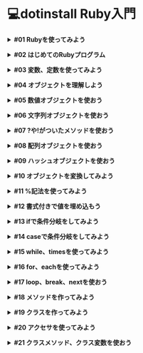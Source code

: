 # 💻dotinstall Ruby入門
**<details><summary>#01 Rubyを使ってみよう</summary>**
- 今回は、概要と公式サイト、レッスンにおいて必要となる知識、レッスンにおける環境についてみていきたいと思います。
    - 概要
        - Rubyはオブジェクト指向のスクリプト言語になります。
        - Webサービスを比較的簡単に作れるRuby on Railsを採用。
    - 公式サイト [ruby-lang.org](http://ruby-lang.org)
    - 知識
        - ローカル開発環境の構築
            - CentOS6終了につきサポート終了したため、Cloud9(クレジットカード必須)を利用するか、『はじめてのRuby』で使われている実行環境を使うのがよいでしょう。
            - ここでいう実行環境はmacOSの場合、ターミナルでも補えると推測。
                - ①ドットインストールのレッスン動画
                - ②macOSのターミナル
                - ③必要に応じてフォルダ、ファイルの作成
                - ターミナルが利用不可ならドットインストールの実行環境を利用すればよい。最後の手段として取っておこう。
        - Cloud9入門 ※クレジットカード必須→利用不可
        - UNIXコマンド入門
            - Ruby入門と平行して学習しよう。
    - 環境
        - ローカル開発環境(ターミナルを使用)
        - フォルダはdotinstall.ruby
        - irb
            - これを使うと、インタラクティブにRubyを操作していくことができます。コードの見通しが悪くなりますが、少し何かを試したいという場合には便利なので知っておくといいでしょう。
            - 「irb」打つとコマンドラインで命令が打てるので、ここで試して実行結果を確認することができます。
            
            ```ruby
            % irb
            irb(main):001:0> p "hello"
            "hello"
            => "hello"                                       
            irb(main):002:0>
            ```
            
            - 抜けるときは「exit」。
            
            ```ruby
            % irb
            irb(main):001:0> p "hello"
            "hello"
            => "hello"                                       
            irb(main):002:0> exit
            yoshiwo@Yoshiwos-MacBook-Pro ruby_lessons %
            ```
            
            - インタラクティブ
                - **①**相互に作用するさま。
                - **②**情報の送り手と受け手が相互に情報をやりとりできる状態。現在のコンピューターによる情報処理の形式。対話型。
        - ri
            - このコマンドを使うと、知りたい命令やオブジェクトのドキュメントを見ることができます。例えば「ri Array」としてあげるとArrayオブジェクトに関する情報が出てきます。
            
            ```ruby
            = Array < Object
            
            ------------------------------------------------------------------------
            = Includes:
            Enumerable (from ruby core)
            
            (from ruby core)
            ------------------------------------------------------------------------
            An Array is an ordered, integer-indexed collection of objects, called
            elements.  Any object may be an Array element.
            ……続く
            ```
            
            - 英語になっていますが、例も豊富なので何かわからないことがあった時に調べてみるのもいいかと思います。
            - 「q」キーで押すと抜けることができます。</details>

**<details><summary>#02 はじめてのRubyプログラム</summary>**
- お約束ではありますが、hello worldと表示させてみます。
    - とは言っても簡単で、(エディターに)print “hello world”と書いてあげればいいです。
    
    ```ruby
    print "hello world"
    ```
    
    - 実行には(ターミナルで)rubyコマンドを使ってあげて、ファイル名を渡してあげればOKです。
    
    ```ruby
    % ruby hello.rb
    hello world
    ```
    
    - printは渡したオブジェクトを文字列にして表示させるための命令になります。
    - ダブルクォーテーション(””)は文字列を表現するための記法なので覚えておきましょう。
    - 今は1行しかプログラムがありませんが、複数行書いた場合は基本的に上から実行されていきます。
    - 命令の区切りにはセミコロン(;)も使えたりするのですが、改行があれば省略できるので、1行に複数の命令を書きたい時くらいしか使わないということも覚えておきましょう。
    - コメントの書き方は、パウンド記号(#)の後がコメントになるので、動作に影響を与えないメモ書きを書いておくのに便利かと思います。
    - また、複数行一気にコメントにしたい場合には、=beginと=endで囲ってあげましょう。そうすることで動作に関係ない埋め込みドキュメントとして認識されるので、こちらを使ってもいいかと思います。
    - printと似たような命令で、putsとpがあるので、そちらもついでに勉強しておきましょう。
    - putsはprintと似たような動作をするのですが、改行が付くという特徴があります。
    - pは、主にデバッグ用に使われます。オブジェクトの種類がわかりやすいように表示してくれる命令です。なので、単にhello worldだけでなくて、これは文字列だよと分かりやすいように、ダブルクォーテーションで囲われて表示されています。
    
    ```ruby
    # コメント
    
    =begin
    コメント
    コメント
    コメント
    コメント
    =end
    
    print "hello world"
    puts "hello world" # +改行
    p "hello world" # デバッグ用
    ```

-　要点まとめ
    - はじめてのRubyプログラム
    - プログラムの実行
    - コメント
    - print, puts, p</details>

**<details><summary>#03 変数、定数を使ってみよう</summary>**
- 変数について。
    - 変数はデータにつけるラベルのようのものです。変数を使うことで、複雑なデータにわかりやすい名前をつけたり、その名前で計算や使い回しができたりするので見ていきましょう。
    - シンプルな例ですが、前回のプログラムを変数を使って書き換えてみたいとも思います。
        - hello worldという値にmsgという変数を割り当ててあげましょう。msgはmessageの省略形。
        - 変数にはルールがあって、英小文字もしくはアンダーバー(_)で始めないといけないというルールがあります。
        - 変数には何回でも値を割り当てることができます。例えば、msg = “hello world again’のように、あとで値を書き換えて再度表示してみると、今度はputs msgではhello world againが表示されます。
        
        ```ruby
        # 変数
        # 変数名は 英小文字 または _ から始める
        
        msg = "hello world"
        puts msg
        
        msg = "hello world again"
        puts msg
        ```
        
        ```ruby
        % ruby hello.rb
        hello world
        hello world again
        ```
        
        - 変数は実はもう少し奥が深いのですが、まずは基本としてこの辺りを押さえておいてください。
- 定数について。
    - 定数も変数と同じで値に付けるラベルなのですが、変数と違ってプログラム中で値を書き換えて欲しくないものに対して使います。
    - 定数の名前の付け方にもルールがあり、最初が英小文字でないといけません。
    - 慣習的に全部大文字にすることが多いです。
    - 定数を書き換えるとおかしなことになりますので、見てみましょう。
    
    ```ruby
    # 変数
    # 変数名は 英小文字 または _ から始める
    
    # msg = "hello world"
    # puts msg
    
    # msg = "hello world again"
    # puts msg
    
    # 定数
    # - 英大文字
    
    VERSION = 1.1
    puts VERSION
    
    VERSION = 1.2
    puts VERSION
    ```
    
    ```ruby
    % ruby hello.rb
    1.1
    hello.rb:16: warning: already initialized constant VERSION
    hello.rb:13: warning: previous definition of VERSION was here
    1.2
    ```
    
    - 最初に1.1と表示されるのですが、その後に警告が出ているのがわかります。Rubyでは警告は出してくれますが、そこで処理が止まるわけではなく、実際にはこのように値が書き変わって表示されてしまうので、その点に注意しつつ、警告を無視せずにきちんと対処するようにしておいてください。
- 要点まとめ
    - 変数
    - 定数</details>

**<details><summary>#04 オブジェクトを理解しよう</summary>**
- 用語について整理しておきましょう
    - まず大事なのは、Rubyではすべての値がオブジェクトになっているという点です。
    - 前回の例で言うと、"hello world”や1.1が値なので、これらはオブジェクトという意味ですね。
    - オブジェクトは何かということですが、この時点では便利な命令をいろいろ持っているデータ型だと思っておいてください。
    - 例えば”hello world”は、これはオブジェクトなので、後ろに付けられる便利な命令がいろいろ用意されていて、.lengthを付ければ文字数を返してくれます。また、.reverseという命令をつけてあげると、文字列を逆順にした文字列を返します。
    - 1.1についても同じで、こちらもオブジェクトなので、.roundという命令を付けてあげると四捨五入して1を返します。.floorという命令を付けてあげると小数点以下を切り捨ててくれるので、こちらも1を返します。
    - Rubyではこうした便利な命令をオブジェクトの種類によってたくさん用意していて、その命令のことをMethod(メソッド)と呼ぶので、用語として覚えておいてください。
    - どのメソッドが使えるかは、その値がどの種類のオブジェクトに属しているかによって変わってきます。
    - そのオブジェクトの種類のことをクラスと言って、Rubyは文字列に関するStringクラス、1.1のような浮動小数点数の場合はFloatクラスと、たくさんのクラスが用意されています。
    - Rubyではこれらのクラスの扱いに慣れていくことで、思った通りのプログラミングができるようになっていきます。
    - オブジェクトの種類はクラスと言うのですが、1.1や”hello world”などの実際の値のことはインスタンスと呼ぶので、用語として覚えておいてください。
- 要点まとめ
    - オブジェクト
    - クラス
    - メソッド
    - インスタンス</details>

**<details><summary>#05 数値オブジェクトを使おう</summary>**
- 数値に関するオブジェクトについて、もう少し詳しく見ていきましょう。
    - 表現方法は、32や4.8といった具合に書いていけばOKです。
    - オブジェクトがどのクラスに属していて、どのようなメソッドを持っているかを調べる方法について見ていきましょう。
        - とは言っても簡単で、.classメソッド、.methodsメソッドを使えばOKです。
        
        ```ruby
        # 数値
        # 32 4.8
        
        p 4.8.class
        p 4.8.methods
        ```
        
        ```ruby
        % ruby hello.rb
        Float # クラスの種類
        [:zero?, :angle, :**, :<=>, :-@, :phase, :<=, :>=, :==, :===, :nan?,
         :infinite?, :finite?, :next_float, :prev_float, :eql?, :%, :*, :+,
         :inspect, :-, :/, :<, :>, :to_int, :to_s, :to_i, :to_f, :to_r, :divmod,
         :fdiv, :quo, :coerce, :modulo, :numerator, :denominator, :rationalize,
         :magnitude, :abs, :floor, :ceil, :arg, :round, :truncate, :positive?,
         :negative?, :hash, :polar, :dup, :imaginary, :imag, :+@, :to_c, :abs2,
         :real, :conjugate, :conj, :real?, :singleton_method_added, :div, :integer?,
         :clone, :i, :remainder, :nonzero?, :step, :rectangular, :rect, :between?,
         :clamp, :singleton_class, :itself, :taint, :tainted?, :untaint, :untrust,
         :untrusted?, :trust, :methods, :singleton_methods, :protected_methods,
         :private_methods, :public_methods, :instance_variables, :instance_variable_get,
         :instance_variable_set, :instance_variable_defined?, :remove_instance_variable,
         :instance_of?, :kind_of?, :is_a?, :display, :public_send, :class, :frozen?,
         :then, :tap, :yield_self, :extend, :method, :public_method, :singleton_method,
         :define_singleton_method, :=~, :!~, :nil?, :respond_to?, :freeze, :object_id,
         :send, :to_enum, :enum_for, :__send__, :!, :instance_eval, :instance_exec,
         :!=, :equal?, :__id__] # メソッドの紹介
        ```
        
        - たくさん出てきましたが、4.8はFloatクラスで、メソッドはこういったものがあるよ、というのがわかります。
        - **や=~などの記号もメソッドであることに注意しておいてください。
- 代表的なメソッドについて。
    - 四則演算
        - 足し算 は +、引き算は -、掛け算は *、割り算は /を使えばOKです。
        - 余りについては %、べき乗は **を使います。
            - 例を見ていきましょう。
            
            ```ruby
            # 数値
            # 32 4.8
            
            # p 4.8.class
            # p 4.8.methods
            
            # + - * / % **
            
            p 10 + 3
            p 10 * 3
            p 2.4 * 2 # 浮動小数点数についてもつかえるのでこのような書き方もできます。
            p 10 / 3 # 3 商は普通に/にする。
            p 10 % 3 # 1 余りの場合は%にする。
            p 10.0 / 3 # 10割る3を3.33333...にしたい場合は、どちらかを浮動小数点数にしてあげればよいので、「10.0 / 3」とすればOKです。
            p Rational(2, 5) + Rational(3, 4) #Rubyでは有理数(分数)の扱いもできて、その場合はRationalを使ってあげてください。
            # 例えば、2 / 5を表現したい場合には「Rational(2, 5)」と書けばOKです。
            # 分数同士の計算もできるので「5分の2足す4分の3」の場合は「Rational(2, 5) + Rational(3, 4)」と書きます。
            p 2/5r + 3/4r # Rationalは短い書き方が用意されていて、5分の2の場合は「2/5r」と書きます。
            ```
            
            ```ruby
            % ruby hello.rb
            13
            30
            4.8
            3
            1
            3.3333333333333335
            (23/20)
            (23/20)
            ```
            
        - Floatクラスに関しては、前回も言いましたが、四捨五入や小数点以下の切り捨て切り上げなどができたりします。
            - どういうメソッドを使うかというと、四捨五入の場合はround、そして小数点以下切り捨ての場合はfloor、小数点以下の切り上げの場合はceil(シール)という命令を使ってあげてください。
            
            ```ruby
            p 52.6.round #四捨五入
            p 52.6.floor # 小数点以下切り捨て
            p 52.6.ceil # 小数点以下切り上げ
            ```
            
            ```ruby
            % ruby hello.rb
            53
            52
            53
            ```
            
        - 質問:小数点の掛け算がキリの悪い数値になるのは何故ですか？
            - 先生:実はコンピュータは数値を2進数で扱っていますので、10進数で表している数値をそのまま扱うことができません。特に小数点の扱いは限りなく近い数値という形でしか表現できず、今回もそれが原因でキリの悪い数値が出力されてしまっているのかなと思います。
- 要点まとめ
    - .class、.methods
    - 演算方法
    - 便利なメソッド</details>

**<details><summary>#06 文字列オブジェクトを使おう</summary>**
- 文字列オブジェクトについて。
    - 文字列はダブルクォーテーションで囲ってあげればOKです。もしくはシングルクォーテーションで囲っても文字列オブジェクトになるので、覚えておいてください。
    - ただ両者には違いがあって、ダブルヲーテーションの場合は特殊文字が使える、式展開ができる、という特徴があったりします。
        - 例えば”hello world”という文字列オブジェクトがあって、その中で改行やタブを表現したかった場合。
            - ダブルクォーテーションの中だったら\nで改行、\tでタブを表現することができます。
            - 同じことをシングルクォーテーションでやろうとすると改行やタブになりません。
            - 改行やタブ以外にも特殊文字はあるのですが、よく使うのはこの辺りかと思います。
            
            ```ruby
            # 文字列
            # "" 特殊文字 式展開
            # ''
            
            puts "hell\no worl\td"
            puts 'hell\no worl\td'
            ```
            
            ```ruby
            % ruby hello.rb
            hell
            o worl	d
            hell\no worl\td
            ```
            
            - シングルクォーテーションで囲った方に関しては、\nや\tがそのまま表示されているのでこういった違いがあるということを先ずは覚えておいてください。
    - 式展開についても例を出していきましょう。
        - 例えばpriceという文字列を書いたあとに#{}と書いてあげます。
        - #{}の中は、Rubyの式が評価されてそのまま表示されるので、例えば#{3000 * 4}としてあげると掛け算した結果がpriceの後に続けて表示されるはずです。シングルクォーテーションだとそのような展開はされないので、単に#{3000 * 4}とそのまま出てくるはずです。
        
        ```ruby
        puts "price #{3000 * 4}"
        puts 'price #{3000 * 4}'
        ```
        
        ```ruby
        % ruby hello.rb
        price 12000
        price #{3000 * 4}
        ```
        
        - このように式展開もできると覚えておいてください。
        - 当然、整数などを展開することもできるので、変数nameがあり文字列の中でnameを展開したい場合には”hello #{name}”としてあげてください。
        
        ```ruby
        name = "yoshiwo"
        puts "hello #{name}"
        ```
        
        ```ruby
        % ruby hello.rb
        hello yoshiwo
        ```
        
    - 文字列オブジェクトでよく使うメソッドについて。
        - + が連結、* が繰り返し。
        
        ```ruby
        # + 連結 * 繰り返し
        puts "hello" + "world"
        puts "hello" * 10
        ```
        
        ```ruby
        % ruby hello.rb
        helloworld
        hellohellohellohellohellohellohellohellohellohello
        ```

- 要点まとめ
    - 文字列の表現方法
    - 特殊文字
    - 式展開
    - 文字列の演算</details>

**<details><summary>#07 ?や!がついたメソッドを使おう</summary>**
- Rubyのメソッドでよく見掛けることになる!、?が付いたメソッドについての説明。
    - 例えば文字列を大文字にするためのメソッド、upcase。よくにたメソッドでupcase!があります。この2つの違いは、upcaseは文字列を大文字にしたものを返すだけ、upcase!は文字列を大文字にしたものを返しつつ、元の文字列も大文字に書き換えるという違いがあります。こうした!が付いたメソッドを大元のオブジェクトを書き換えてしまうという意味で、「破壊的なメソッド」と呼ぶので、覚えておいてください。
    
    ```ruby
    # !
    # - upcase
    # - upcase! 破壊的なメソッド
    
    name = "yoshiwo"
    puts name.upcase # 文字列を大文字にしたものを返すだけ
    puts name
    puts name.upcase! # 文字列を大文字にしたものを返しつつ、元の文字列も大文字に書き換えてしまう
    puts name
    ```
    
    ```ruby
    % ruby hello.rb
    YOSHIWO
    yoshiwo
    YOSHIWO
    YOSHIWO
    ```
    
    - 他にも全て小文字にするためのdowncaseや、文字順を逆にするためのreverseなどいろいろあるので、興味のある人は調べておいてください。
    - ?が付くメソッドは、真偽値を返すメソッドです。真偽値はtrueまたはfalseですが、条件判定や論理演算に使われるので、こういったメソッドにも慣れておきましょう。
    - 例えば文字列オブジェクトが空かどうかを調べるメソッドがあって、その場合はname.empty?と使ってあげてください。このような判定をすることで、ユーザーから入力された名前が空だったら何か別の名前にするといった処理も可能になります。
    - 他にも特定の文字が含まれているかどうかを調べるinclude?メソッドは、こちらも?が付いているので真偽値を返します。例えば、gが含まれているかどうか調べてみましょう。含まれていればtrue、含まれていなければfalseを返します。こういったメソッドにも慣れておいてください。
    
    ```ruby
    # ? 真偽値 true false
    
    name = "yoshiwo"
    p name.empty? # 文字列オブジェクトが空かどうかを調べる
    p name.include?("g") #特定の文字(今回は小文字の「g」)が含まれているかどうかを調べる
    ```
    
    ```ruby
    % ruby hello.rb
    false
    false
    ```

- 要点まとめ
    - 破壊的メソッド
    - 真偽値を返すメソッド</details>

**<details><summary>#08 配列オブジェクトを使おう</summary>**
- 複数のオブジェクトをまとめることができる配列オブジェクトについて見ていきましょう。
    - 例えばいろいろな色の名前をcolorsという変数にまとめたかったとします。
        - 配列の作り方なのですが、[ ]大括弧の中にそれぞれの要素を書いていってあげればOKです。文字列や文字列に数値を混ぜたり、配列の中に配列を入れることもできるので、覚えておいてください。
        - 要素へのアクセスの仕方は、最初の要素にはcolors[0]、次の要素にはcolors[1]、その次の要素にはcolors[2]......といった具合にアクセスできるので覚えておいてください。
        - [ ] 大括弧の中の数値を添字(そえじ)と言うので、これも覚えておいてください。
        - 添字はマイナスの値も指定することができます。colors[-1]は末尾、colors[-2]は末尾の1つ前......とアクセスできるので覚えておきましょう。
        - 範囲を指定することもできます。colors[0..2]とすると、color[0]からcolors[2]までを引っ張ってくれます。
        - もう1つ似たような書き方に、.を1つ増やしたcolors[0...2]があります。これは0から2の直前までになるので、これも覚えておきましょう。
        - 添字にcolors[5]のように範囲外の数値を指定すると、nilというオブジェクトが返ってきます。nilは何もないという意味の特殊なオブジェクトで、よく出てくるので覚えておいてください。
        
        ```ruby
        # 配列
        
        colors = ["red", "blue", "yellow"]
        
        p colors[0] # 大括弧の中の数値を添字と言う
        p colors[-1]
        p colors[0..2]
        p colors[0...2]
        p colors[5] # nil
        ```
        
        ```ruby
        % ruby hello.rb
        "red"
        "yellow"
        ["red", "blue", "yellow"]
        ["red", "blue"]
        nil
        ```
        
        - 要素の書き換えや追加は、書き換えをしたい場合にはcolors[0] = “pink” と書けばOKです。
        - 範囲を指定したい場合には、colors[1..2] = [”white”, “black”]で、一気に書き換えることもできるので覚えておきましょう。
        - 要素の末尾に何らかの要素をくっつけたい場合には、pushメソッドが使えます。
        - pushはよく使うので、colors << “silver” という書き方もできるので、覚えておきましょう。
        
        ```ruby
        colors = ["red", "blue", "yellow"]
        
        colors[0] = "pink"
        colors[1..2] = ["white", "black"]
        colors.push("gold")
        colors << "silver"
        p colors
        ```
        
        ```ruby
        % ruby hello.rb
        ["pink", "white", "black", "gold", "silver"]
        ```
        
        - 他によく使うメソッドとしては、要素の数を示すsize、要素の並び替えをしてくれるsortといったものもあるので、そちらも覚えておきましょう。
        
        ```ruby
        colors = ["red", "blue", "yellow"]
        
        p colors.size
        p colors.sort # アルファベット順にソートされる
        ```
        
        ```ruby
        % ruby hello.rb
        3
        ["blue", "red", "yellow"]
        ```

- 要点まとめ
    - 配列の表現方法
    - 要素へのアクセス方法
    - push
    - size
    - sort</details>

**<details><summary>#09 ハッシュオブジェクトを使おう</summary>**
- ハッシュというオブジェクトについて見ていきましょう。
    - ハッシュはキーと値をペアにしてまとめておくことができるオブジェクトです。
    - 例えばゲームスコアを考えてみましょう。taguchiさんが200点で、fkojiさんが400点だった場合、名前とスコアをペアにして管理したいと思います。その場合はハッシュを使えば便利なので作り方を見ていきましょう。
        - scoresという変数で管理して、ハッシュは{ }波括弧で囲います。
        - キーと値を書くのですが、それぞれを結びつけるには => を使います。
        - あとはカンマ区切りで書けばいいので、scores = {”taguchi” => 200, “fkoji” => 400}といった形になります。
        - “taguchi”、”fkoji”などのキーは、シンボルオブジェクトがよく使われます。
        - シンボルは:から始まる識別子のようなオブジェクトで、文字列を使うより動作が高速でRubyではよく使われるので覚えておいてください。
        - ハッシュをシンボルに書き換えると、{:taguchi => 200, :fkoji => 400}になります。
        - シンボルを使ったハッシュはよく使われるので、短い記法が用意されています。{taguchi: 200, fkoji: 400}
        - いろいろな書き方があるのですが、どれも使えるようにしておいてください。
        
        ```ruby
        # ハッシュ
        # - key / value
        
        # taguchi 200
        # fkoji 400
        
        scores = {"taguchi" => 200, "fkoji" => 400}
        scores = {:taguchi => 200, :fkoji => 400}
        scores = {taguchi: 200, fkoji: 400}
        ```
        
        - ハッシュのそれぞれの要素へのアクセスは、配列と同じように[ ]大括弧ですることができます。
        - 例えば、scoresにキーである:taguchiを与えると、その値である200を引っ張ってくることができます。
        - 値の書き換えもできます。fkojiさんのスコアが本当は600点だった場合はscores[:fkoji] = 600と書き換えればOKです。
        
        ```ruby
        # ハッシュ
        # - key / value
        
        # taguchi 200
        # fkoji 400
        
        # scores = {"taguchi" => 200, "fkoji" => 400}
        # scores = {:taguchi => 200, :fkoji => 400}
        scores = {taguchi: 200, fkoji: 400}
        
        p scores[:taguchi]
        scores[:fkoji] = 600
        p scores
        ```
        
        ```ruby
        % ruby hello.rb
        200
        {:taguchi=>200, :fkoji=>600}
        ```
        
    - さらに便利なメソッドもたくさんあるのでいくつか見ていきましょう。
        - 要素の数を引っ張ってくるにはscores.sizeメソッドを使ってください。
        - キーの一覧を引っ張ってきたい場合はscores.keys、値の一覧だけ引っ張ってきたい場合はscores.valuesが使えます。もしくはそのキーがあるかどうかはscores.has_key?で調べることができるのでこういったメソッドも使えるようにしておきましょう。
        
        ```ruby
        scores = {taguchi: 200, fkoji: 400}
        
        p scores.size
        p scores.keys
        p scores.values
        p scores.has_key?(:taguchi)
        ```

- 要点まとめ
    - ハッシュの表現方法
    - 要素へのアクセス方法
    - size
    - keys
    - values
    - has_key?</details>

**<details><summary>#10 オブジェクトを変換してみよう</summary>**
- いろいろな種類のオブジェクトを相互に変換したい場合を見てみましょう。
    - 例えば、xが50で、yが”3”という文字列だったとします。この時、xとyを足そうとして「p x + y」としてもうまくいかないはずです。
    
    ```ruby
    # 変換
    
    x = 50
    y = "3"
    
    p x + y
    ```
    
    ```ruby
    % ruby hello.rb
    hello.rb:6:in `+': String can't be coerced into Integer (TypeError)
    	from hello.rb:6:in `<main>'
    
    # x が数値で y が文字列だからそうなっているという意味です
    ```
    
    - x が数値で y が文字列だからです。
    - x と y を足して 53 にしたかった場合、y を数値にしてあげる必要があります。
        - もし整数に変換したい場合は、to integer という意味で「y.to_i」としてください。
        - もし浮動小数点数にしたい場合は、to float という意味で「y.to_f」としてあげてください。
    - x + y の足し算で 53 にするのではなくて、 x を文字列にしてあげて「503」にしたい場合は、逆に x の方を string にしたいので「x.to_s」としてあげればOKです。
    
    ```ruby
    # 変換
    
    x = 50
    y = "3"
    
    p x + y.to_i # to integer 整数に 
    p x + y.to_f # to float 浮動小数点数に
    p x.to_s + y # to string 文字列に
    ```
    
    ```ruby
    % ruby hello.rb
    53
    53.0
    "503"
    ```
    
    - このように違う種類のオブジェクトに変換することはよく行うので、覚えておいてください。
- ハッシュと配列の相互変換について見ておきましょう。例えば、scoresをシンボルを使ってscores = {taguchi: 200, fkoji:400} のようにハッシュで表現してみましょう。
    - これを配列に表現するには to Array(配列に) という意味で「scores.to_a」としてあげてください。こうしてあげると、キーと値が配列になった配列になります。
    
    ```ruby
    scores = {taguchi: 200, fkoji: 400}
    
    p scores.to_a
    ```
    
    ```ruby
    % ruby hello.rb
    [[:taguchi, 200], [:fkoji, 400]]
    ```
    
    - この配列をハッシュに戻すには、 to Hash という意味で「scores.to_a.to_h」とするので覚えておきましょう。
    
    ```ruby
    scores = {taguchi: 200, fkoji: 400}
    
    p scores.to_a.to_h
    ```
    
    ```ruby
    % ruby hello.rb
    {:taguchi=>200, :fkoji=>400}
    ```
    
    - こうした変換はよく行うので慣れておくようにしましょう。
- 要点まとめ
    - to_i # 整数化
    - to_f # 浮動小数点数化
    - to_a # 配列化
    - to_h # ハッシュ化</details>

**<details><summary>#11 %記法を使ってみよう</summary>**
- %を使った便利な記法についていくつか見ていきましょう。
    - 文字列を “hello” のように “” で囲ったり、式展開などが必要ない場合は ‘’ で囲ってきました。実は別の記法も用意されていて “” で囲った文字列は %Q()を使い、 %Q(hello) と書くことができます。もしくはQを省略して %(hello) でも “hello” と同じ意味になので覚えておいてください。
    - ‘’ で囲った ‘hello’ は小文字の q で %q(hello) と書くことができるので覚えておきましょう。
    
    ```ruby
    # %
    
    puts "hello"
    puts 'hello'
    
    puts %Q(hello) # puts "hello" と同じ
    puts %(hello) # puts "hello" と同じ
    puts %q(hello) # puts 'hello' と同じ
    ```
    
    - これだけだと何が便利なのかわかりづらいですが、実は文字列の中で区切り文字を使いたい場合は % を使った記法の方が見やすかったりします。
        - 例えば “” ダブルクォーテーションの中で “ ダブルクォーテーションを使いたかったり、’’ シングルクォーテーションの中で ‘ シングルクォーテーションを使いたい場合、「これらは区切り文字ではないよ」という意味で \ をつけてあげる必要があったりします。
        - 一方、 % の記法の場合はそうする必要はなく、 “ や ‘ をそのまま書けるので覚えておいてください。
        
        ```ruby
        # %
        
        puts "he\"llo" # \ が必要
        puts 'he\'llo' # \ が必要
        
        puts %Q(he"llo) # そのまま " が書ける
        puts %(he"llo) # そのまま " が書ける
        puts %q(he'llo) # そのまま ' が書ける
        ```
        
        ```ruby
        % ruby hello.rb
        he"llo
        he'llo
        he"llo
        he"llo
        he'llo
        ```
        
        - どちらも使えるようにしておくとよいかと思います。
- それからもう一つの記法ですが、配列で文字列を管理したい場合、今まで "" ダブルクォーテーションだった場合は ["red", "blue"] のように書いてきましたし、'' シングルクォーテーションの場合は ['red', 'blue'] と書いてきたかと思います。
    - こちらにも便利な記法が用意されていて "" ダブルクォーテーションで囲った文字列からなる配列は %W(red blue) と書いていけば全くこちらと同じ意味になります。
    - そして '' シングルクォーテーションで囲った ['red', 'blue'] の配列の場合は、小文字の w で %w(red blue) と書けばいいので、" や ' をたくさん書くのが面倒な場合はこういう書き方もできると覚えておいてください。
    
    ```ruby
    p ["red", "blue"]
    p ['red', 'blue']
    
    p %W(red blue) # "" ダブルクォーテーションの時は大文字のW
    p %w(red blue) # '' シングルクォーテーションの時は小文字のw
    ```
    
    ```ruby
    % ruby hello.rb
    ["red", "blue"]
    ["red", "blue"]
    ["red", "blue"]
    ["red", "blue"]
    ```

- 要点まとめ
    - %Q 、%q
    - %W 、%w</details>

**<details><summary>#12 書式付きで値を埋め込もう</summary>**
- 書式付きで文字列に値を埋め込む方法
    - 「”文字列” % 値」と書く。
    - 文字列には値の種類に応じて特殊な記号で埋め込んでいくのですが
        - 文字列だったら、 %s
        - 整数だったら、 %d
        - 浮動小数点数だったら、 %f を使います。
        - 他にもあるのですが、3つを基本として押さえておきましょう。
    
    ```ruby
    # "文字列" % 値
    # %s
    # %d
    # %f
    
    p "name: %s" % "taguchi"
    ```
    
    ```ruby
    % ruby hello.rb
    "name: taguchi"
    ```
    
    - %s に書式を指定することもできて、たとえば %10s とすると 10 桁分の幅を確保してこちらを表示してくれます。
    - なお 10 桁分を確保しつつ左寄せにしたい場合はこちらに - を付けて %-10s としてあげればいいので、これらの違いを実行して確かめてみましょう。
    
    ```ruby
    p "name: %s" % "taguchi"
    p "name: %10s" % "taguchi" # 10桁分の幅を確保して表示
    p "name: %-10s" % "taguchi" # 10桁分を確保しつつ、左寄せで表示
    ```
    
    ```ruby
    % ruby hello.rb
    "name: taguchi"
    "name:    taguchi"
    "name: taguchi   "
    ```
    
    - こうした書式も使えるようにしておきましょう。
- 数値について
    - 例えば id と rate を表示したい、そして id の場合は整数で rate の場合は浮動小数定数だった場合は "id: %d, rate: %f" としてあげましょう。
    
    ```ruby
    p "id: %d, rate: %f" % [355, 3.284]
    ```
    
    ```ruby
    % ruby hello.rb
    "id: 355, rate: 3.284000"
    ```
    
    - 書式なのですが、例えば id の方は 5 桁にしたいけれど 5 桁に満たなくて、 0 で埋めて欲しいという場合は %05d と書いてあげてください。
    - %f の方なのですが、全体の文字数が 10 文字、そのうち小数点以下が 2 文字という場合には %10.2f と指定してあげれば OK です。
    
    ```ruby
    p "id: %05d, rate: %10.2f" % [355, 3.284]
    ```
    
    ```ruby
    % ruby hello.rb
    "id: 00355, rate:       3.28"
    ```
    
    - ちなみに、こういった書式は printf や sprintf で使えることも覚えておくとよいでしょう。
        - printf は書式付きで文字列を表示するための命令です。
        - 「"文字列" % 値」の % は , にすればいいので printf("name: %10s", "taguchi") とします。
        
        ```ruby
        # printf
        # sprintf
        
        printf("name: %10s\n" , "taguchi")
        printf("id: %05d, rate: %10.2f\n", 355, 3.284)
        
        # わかりやすくするために \n で改行を付ける
        ```
        
        ```ruby
        % ruby hello.rb
        name:    taguchi
        id: 00355, rate:       3.28
        
        # \nの改行なしの場合
        % ruby hello.rb
        name:    taguchiid: 00355, rate:       3.28
        ```
        
        - sprintf は表示するのではなく、文字列を返してくれる命令になります。
        
        ```ruby
        p sprintf("name: %10s\n" , "taguchi")
        p sprintf("id: %05d, rate: %10.2f\n", 355, 3.284)
        ```
        
        ```ruby
        % ruby hello.rb
        "name:    taguchi\n"
        "id: 00355, rate:       3.28\n"
        ```
        
    - こうした書式付きでいろいろな値を表示するというのはよく行うので、基本としてこの辺りを押さえておきましょう。
- 質問:文字列に「％」を含めるにはどうすればよいですか？
    - 先生:%自身を出力するには%%とします。
- 質問:書式付きで値を埋め込むメリットがわかりません。
    - 先生:先ずは動画のサンプルのような「桁(書式)を指定するのが簡単」であることがあげられます。
    
    ```ruby
    "id: %05d, rate: %10.2f"
    ```
    
    - このような感じで、「5桁に合うように0で埋める（%05d）」や「小数点以下を2桁にする（２番目の%)」は、埋め込みを使わなくても数値を文字列に変換して工夫すればできないことはないのですが、かなり煩雑になってしまいます。なので、この「書式指定機能」はかなり便利なのです。
    - 加えまして、見た目の見通しが良くなる、のも大きなメリットです。例えば上のような数値でなくて文字列であったとしても
    - 例えば
    
    ```ruby
    "こんにちは"+personA+"さん、私は"+personB+"です。彼は"+personC+"です。"
    ```
    
    - よりも、
    
    ```ruby
    "こんにちは%sさん、私は%sです。彼は%sです。" % [personA,personB,personC]
    ```
    
    - のほうがすっきりしてみませんか。上だと変数が多くなるとどちらが”の内側なのか判断しづらくなりバグの原因になります。
    - こんな感じで書式付きの値の埋め込みには、簡潔に数値の表現を指定できる、見通しが良くなる、メリットがありますので、ぜひ活用してくださいね。
- 要点まとめ
    - “文字列” % 値
    - %s 、%d 、%f
    - printf 、sprintf</details>

**<details><summary>#13 ifで条件分岐をしてみよう</summary>**
- score が 80 より大きかった時に何らかのメッセージを出すと書いてあげましょう。
    - その場合は if のあとに条件を続けてあげて、score > 80 が真だった場合（つまり true だった場合）に行う処理を then 以下に書いてあげれば OK です。
    - ちなみに score > 80 に合致した場合はこの処理なのですが、合致しなかった場合の処理も書くことができて、その場合は else と書いてあげて else 以下にその場合の処理を書いてあげましょう。
    - ちなみに条件を繋げていくこともできて、その場合は elsif と書いてあげて条件を書いてあげてください。
    - たとえば 80 より大きくないけれど 60 より大きかった場合に何らかのメッセージを表示したい場合は「elsif score > 60 then … 」と書いてあげれば OK でしょう。
    
    ```ruby
    # if
    
    if score > 80 then
      puts "great!"
    elsif score >60 then
      puts "good!"
    else
      puts "so so ...!"
    end
    ```
    
    - ちなみに then は省略できるので覚えておきましょう。
    
    ```ruby
    # if
    # then は省略可能
    
    if score > 80
      puts "great!"
    elsif score >60
      puts "good!"
    else
      puts "so so ...!"
    end
    ```
    
    - ユーザーから入力を受け付けてみましょう。そのためのメソッドは gets です。
    - ただ、 gets で受け取るのは文字列になるのでそれを数値に変換してあげないといけません。なので、「gets.to_i」とします。
    
    ```ruby
    # if
    
    score = gets.to_i # .to_i で整数化
    
    if score > 80 then
      puts "great!"
    elsif score >60 then
      puts "good!"
    else
      puts "so so ...!"
    end
    ```
    
    ```ruby
    % ruby hello.rb
    88
    great!
    % ruby hello.rb
    77
    good!
    % ruby hello.rb
    59
    so so ...!
    ```
    
    - 条件分岐で使った > は比較演算子と呼ばれ、他にもあります。
    - 直感的で分かりやすいかと思うのですが「〜より大きい（>）」「〜より小さい（<）」「〜以上（>=）」「〜以下（<=）」そして「〜と等しい」というのは == を使ってあげてください。
    - 「〜と等しくない」というのは != です。
    - これらの比較演算子を合わせて論理演算子を使っていくことも可能です。
    - & を 2 つ繋げて && (AND) にすることもできますし OR の場合は | が 2 つで || (OR)、そして NOT の否定の場合は ! を付ければいいので覚えておきましょう。
    - それからこういった条件分岐をよくやるのですが、すごく単純な条件分岐の場合は if を後ろに書くこともできて、たとえば「puts "great!" if score > 80」といった書き方もできたりします。
    
    ```ruby
    score = gets.to_i
    
    puts "great!" if score > 80
    ```
    
    ```ruby
    % ruby hello.rb
    90
    great!
    ```

- 要点まとめ
    - if...elsif...else...and
    - gets
    - 後置のif</details>

**<details><summary>#14 caseで条件分岐をしてみよう</summary>**
- 今回は信号機の色を signal という変数で管理していて、その値に応じて何らかのメッセージを出し分けたいという処理を書いていきましょう。
    - signal の値が red だった場合というのは「when "red"」のように書いていけば OK です。そしてその場合の処理なのですが then に続けて書いていきましょう。では赤信号なので stop! としてあげます。
    - if のときと同じように then は省略できるのでそれも覚えておいてください。
    - when はいくつでも書くことができて、例えば green だったら go!、yellow だったら caution! としたい場合は、このように書いてあげてください。
    - それから signal がこのどれにも当てはまらなかった場合は else のあとに続いて書いていけば OK です。今回は wrong signal としてあげましょう。
    - 最後は end とします。
    - signal の値はせっかくなのでユーザーから入力しましょう。getsは1行読み込むのですが、最後に改行コードが付いているので chomp というメソッドでその最後の改行コードを取り除いてあげます。
    
    ```ruby
    # case
    
    signal = gets.chomp # getsは1行読み込むのですが、最後に改行コードが付いているので chomp というメソッドでその最後の改行コードを取り除いてあげます
    
    case signal
    when "red"
      puts "stop!"
    when "green"
      puts "go!"
    when "yellow"
      puts "caution!"
    else
      puts "wrong signal"
    end
    ```
    
    ```ruby
    % ruby hello.rb
    red
    stop!
    % ruby hello.rb
    yellow
    caution!
    % ruby hello.rb
    pink
    wrong signal
    ```
    
    - ちなみにこのwhenの書き方は、複数の値を,(カンマ)区切りで書くことも可能です。
    
    ```ruby
    # case
    
    signal = gets.chomp
    
    case signal
    when "red"
      puts "stop!"
    when "green", "blue" # ,(カンマ)区切りで値を追加(複数の値を書く)
      puts "go!"
    when "yellow"
      puts "caution!"
    else
      puts "wrong signal"
    end
    ```
    
    ```ruby
    % ruby hello.rb
    blue
    go!
    ```
    
    - こうした条件分岐はifを使っても実現できたりするのですが、caseを使うとすっきり書ける場合もあるので、こういった方法にも慣れておいてください。
- 質問
    - 改行コードがあるためchompを付ける、の意味がわかりません。
- 回答
    - 改行コードとは「見えない文字」の一種なのです。ただ、その「見えない文字」を表示するときにコンピュータは「改行」を行います。
            
            例えば今、「改行コード」という「見えない文字」が特別に見えるとしてそれを★とします。
            
            そして「ABC★」と「ABC」という文字列があったとします。★は本来見えないので見た目は同じですよね。でも「ABC★」と「ABC」は同じか？とコンピュータに問いかけると「同じではありません」と返してきます。これは見えないだけで文字列は違うので当然ですね。
            
            しかも★はそこで改行をしますので、たとえば「ABC★ABC★ABC★」は表示すると
            
            ```ruby
            ABC
            ABC
            ABC
            ```
            
            となります。対して「ABCABCABC」は
            
            ```ruby
            ABCABCABC
            ```
            
            となります。これが改行コードの役割です。
            
            さて、getsですが、ユーザーから文字列を取得する命令ですよね。ユーザーが「改行」するまでの文字列を取得します。そしてユーザーがABCと入力して改行すると・・
            
            ```ruby
            ABC★
            ```
            
            とくるのです。なのでABCと比較しても「違うよ」となってしまうのです。なのでこの★をとる命令がchompというわけです。するとABC★はABCとなるのでちゃんとABCと一致すると認識されるわけですね。
            
            ということで改行コードとは「見えない文字」の一種であり、その「見えない文字」を表示するときにコンピュータは「改行」を行う、そして見えなくても情報としては有り無しは区別されているというわけです。
- 要点まとめ
    - case...when...else...end
    - 動作確認</details>

**<details><summary>#15 while、timesを使ってみよう</summary>**
- 繰り返しの処理について
    - whileを使った方法
        - helloを10回表示させる。
            - ループ用の変数を用意してあげて0で初期化する。
                
                そのあとにwhileと書いてあげて、iが10より小さい間doからendの間の処理を繰り返しなさいと書く。
                
                そしてこの処理の中で i を 1 ずつ増やしていってあげると、結果として 0 から 9 までの 10 回処理が行われるはずです。
                
                i を 1 ずつ増やす方法なのですが「i = i + 1」と書いてあげれば OK です。ちなみに短い記法がよういされています。
                
                「i += 1」と書くと「i = i + 1」と全く同じ意味になるので覚えておいてください。
                
                それからこれは足し算にしか使えないというわけではなくて、= の前の記号を変えるとかけ算でも引き算でも使えたりするのでそれも覚えておくといいかと思います。
                
                そしてせっかくなので i が分かりやすいようにこの中で展開してあげましょう。
                
                ```ruby
                # while
                
                i = 0
                
                while i < 10 do
                  puts "#{i}: hello"
                  # i = i + 1
                  i += 1
                end
                ```
                
                ```ruby
                % ruby hello.rb
                0: hello
                1: hello
                2: hello
                3: hello
                4: hello
                5: hello
                6: hello
                7: hello
                8: hello
                9: hello
                ```
                
                whileはよく使うので慣れておくようにしてください。
                
    - timeを使った方法
        - 繰り返しの命令でtimesメソッドもあります。これは回数が決まっている場合に便利です。
            - 先程のwhileと同じ処理で説明します。
                
                どうするかというと…、数字オブジェクトのメソッドなので 10 回行いたい場合は「10.times」と書いてあげてください。
                
                行いたい処理は do から end の中に書いてあげれば OK です。
                
                「puts "hello"」とすると 10 回処理を行ってくれるはずです。
                
                ちなみに上と同じように何回目のループかを知りたい場合、do の後ろに | を付けてあげて中に変数 i を入れてあげると、0 から始まる 1 ずつ増えていく数値をこの i で管理してくれたりするので、同じように展開してあげると 0 から 9 までの繰り返しの回数が見られるはずです。
                
                ```ruby
                # times
                
                10.times do |i|
                  puts "#{i}: hello"
                end
                ```
                
                ```ruby
                % ruby hello.rb
                0: hello
                1: hello
                2: hello
                3: hello
                4: hello
                5: hello
                6: hello
                7: hello
                8: hello
                9: hello
                ```
                
                こういった方法も覚えてください。
                
                それからこちらの do から end なのですが、{ } で代替することも実はできたりします。
                
                do から end 間の処理が 1 行しかないときにはそういった書き方もするので覚えておきましょう。
                
                どうするかというと「10.times { … }」のような形ですね。
                
                そして 1 行で書くことが多いので「10.times { |i| puts "#{i}: hello" }」としてあげれば OK かと思います。
                
                これも実行してみるとちゃんと同じような処理結果になるので、どのやり方にも慣れておくといいかと思います。
                
                ```ruby
                # times
                
                # 10.times do |i|
                #   puts "#{i}: hello"
                # end
                
                10.times { |i| puts "#{i}: hello" }
                
                # この時のiは変数名を指定しているだけ。i += 1のように計算自体はしていないので注意。
                ```
                
                ```ruby
                % ruby hello.rb
                0: hello
                1: hello
                2: hello
                3: hello
                4: hello
                5: hello
                6: hello
                7: hello
                8: hello
                9: hello
                ```
                
        - 質疑応答
            - 質問:|i|の意味を教えてください。
            - 回答
                
                ```ruby
                10.times { |i| puts "#{i}: hello" }
                ```
                
                こちらですね。まず分けて考えてみましょう。
                
                ```ruby
                10.times {
                ```
                
                こちらをまず見てみましょう。これは言葉で書きますと「10に対してその数だけ{の中を繰り返してね」という意味になります。ちょっとわかりにくいですが、`10.times { ... }` だと10回、`5.times { ... }` だと5回繰り返してね、という感じです。
                
                例えば
                
                ```ruby
                3.times { puts "hello" }
                ```
                
                だと
                
                ```ruby
                hello
                hello
                hello
                ```
                
                と3回、`puts "hello"`が繰り返されるわけですね。
                
                さて、この繰り返しですが、「何回目の繰り返しか」を `{...}` の中に「教える」ことが出来るのです。それが `|i|` の部分です。
                
                この `|i|` の部分は実はなんでもよく、 `|abc|` なら `abc` 変数に、`|cdf|` なら `cdf` 変数に、そして `|i|` なら `i` 変数に「今が何回目の繰り返しか」の値が入ります。
                
                上の例を書き換えまして
                
                ```ruby
                3.times { |abc| puts "hello" }
                ```
                
                としますと、1回目の `puts "hello"` の時は `abc` には0が、2回目の `puts "hello"` のときは `abc` に1が、3回目には `abc` に2が入ります。（日常生活と異なり、0回目から始まることに注意してください！）
                
                というわけで、それを表示する `#{abc}` を使うことで
                
                ```ruby
                3.times { |abc| puts "hello #{abc}" }
                ```
                
                とすれば
                
                ```ruby
                hello0
                hello1
                hello2
                ```
                
                とその「何回目の実行か」が表示される、というわけなのです。
                
                という事で `|i|` の部分は「何回目の実行か」を入れるための「変数の名前」を指定する部分、となります。`|i|` 自体はあくまで変数名前を指定しているだけなので、 `i+=1` の様にそれ自体が計算しているわけではないところに注意してください。
- 要点まとめ
    - while
    - times</details>

**<details><summary>#16 for、eachを使ってみよう</summary>**
- forを使った繰り返し処理について
    - for では何らかの集合的なオブジェクト（配列やハッシュ）、それから範囲を表すオブジェクトの要素数分だけ何らかの処理を繰り返すことができる命令になります。
        
        範囲を表すオブジェクトは配列の添字で見たように「15..20」のように表現することができます。
        
        では「p i」と書いてあげましょう。
        
        これは何をしているかというと、15..20 のような集合的なオブジェクトから要素を 1 つずつ取り出して i に格納しつつ、この要素がなくなるまで do と end の間の処理を繰り返すというものになります。
        
        ちなみにこの do は省略できたりもするので覚えておいてください。
        
        ```ruby
        # for
        
        for i in 15..20 do
          p i
        end
        ```
        
        ```ruby
        % ruby hello.rb
        15
        16
        17
        18
        19
        20
        ```
        
        15 から 20 まで表示されているのがわかるかと思います。
        
        こちらの集合的なオブジェクトは配列でもハッシュでもいいので、例を見ていきましょう。
        
        今回、色の名前を配列で管理していたとして、そちらの要素数分だけこの処理を繰り返してみましょう。
        
        ハッシュに関してはシンボルを使って、このように名前とスコアのようなものを表現してあげましょう。こちらはキーと値があるので、変数は 2 つとることができます。「for name, score …」としてあげましょう。せっかくなので文字列の中で展開してみたいと思います。
        
        ```ruby
        # for
        
        for color in ["red", "blue"] do
          p color
        end
        
        for name, score in {taguchi:200, fkoji:400} do
          puts "#{name}: #{score}"
        end
        ```
        
        ```ruby
        % ruby hello.rb
        "red"
        "blue"
        taguchi: 200
        fkoji: 400
        ```
        
        ちゃんと色の名前と、名前とスコアが出ているのがわかるかと思います。こういったやり方にも慣れておいてください。
        
        それから for なのですが、実は内部的には each というメソッドを使っていたりします。
        
        なので、これらの処理は実は each を使って書き換えることができるのでその練習もしておきましょう。
    
    - each なのですが、集合的なオブジェクトのメソッドとして動作するので、「(15..20).each do |i| …」と書いてあげて、変数がある場合は do の後に縦線で囲ってあげてください。
    
    
        ```ruby
        # for

        # for i in 15..20 do
        #   p i
        # end

        # for color in ["red", "blue"] do
        #   p color
        # end

        # for name, score in {taguchi:200, fkoji:400} do
        #   puts "#{name}: #{score}"
        # end

        # each

        (15..20).each do |i|
          p i
        end

        ["red", "blue"].each do |color|
          p color
        end

        {taguchi:200, fkoji:400}.each do |name, score|
          puts "#{name}: #{score}"
        end
        ```

        ```ruby
        % ruby hello.rb
        15
        16
        17
        18
        19
        20
        "red"
        "blue"
        taguchi: 200
        fkoji: 400
        ```


    ちなみに times メソッドで見たように、繰り返す処理が 1 行ぐらいだったら do から end を { } で囲って 1 行で表現することもよくやるので、そういうやり方にも慣れておいてください。
- 質疑応答
    - 質問:while､times､forはどう使い分ければいいですか？
    - 回答
        - whileは条件が真の場合処理を繰り返します。timesは指定した数だけ処理を繰り返します。forは要素数だけ処理を繰り返します。
            
            覚えたばかりですとこういうもんかなという程度で良いかなと思います。実際になにか作っていく際に繰り返し処理が必要になった場合、どのタイプだと使い勝手がいいかなということを使いながら覚えていけば大丈夫です。
- 要点まとめ
    - for
    - eachメソッドによる書き換え</details>

**<details><summary>#17 loop、break、nextを使おう</summary>**
- 永遠に処理を繰り返すloopという命令に ついて
    - 例えば0からずっとカウントアップするような処理を書いてみる
        
        ```ruby
        # loop
        
        i = 0
        loop do
          p i
          i += 1
        end
        ```
        
        ```ruby
        1
        ...
        3608501
        3608502
        ^C3608504
        3608505
        3608506
        hello.rb:5:in `p': Interrupt
        	from hello.rb:5:in `block in <main>'
        	from hello.rb:4:in `loop'
        	from hello.rb:4:in `<main>'
        
        # control + c でカウントアップを止める
        ```
        
        こうした永久にループする処理は、ループを抜ける命令とよく一緒に使われます。
        
        具体的にはループを抜けるための break、そしてループを 1 回スキップするための next が使われるので、見ていきましょう。
        
        ちなみにこれらの命令なのですが、繰り返し処理だったら loop だけではなくて、while や for や times など今まで見てきたような繰り返し処理の中で使えるので覚えておいてください。
        
        loop でやってもいいのですが、少しわかりづらいので、今回 times でこちらの break と next の例を見ていきましょう。
        
        では 10 回、何らかの処理を行ってみたいと思います。do と end の間にいろいろな処理を書いていけばいいのですが、今回は単純に i を表示するだけとしてあげます。
        
        そうすると 0 からカウントアップされるはずなので、0 から 9 までが表示されるはずです。
        
        ただ、途中で抜ける処理を書いておきたいと思います。
        
        ではどうするかというと…、今回は i が 7 のときに break するようにしてあげましょう。
        
        ```ruby
        # break
        # next
        
        10.times do |i|
          if i == 7 then
            break
          end
          p i
        end
        ```
        
        ```ruby
        % ruby hello.rb
        0
        1
        2
        3
        4
        5
        6
        
        # 7でbreakしたので、6で止まる
        ```
        
        本来は 0 から 9 までいくのですが、7 で break するので、6で止まっているのがわかります。
        
        もしくは 7 のときに break するのではなくて、1 回だけスキップしたいという場合は next としてあげれば OK です。
        
        ```ruby
        10.times do |i|
          if i == 7 then
            # break
            next
          end
          p i
        end
        ```
        
        ```ruby
        % ruby hello.rb
        0
        1
        2
        3
        4
        5
        6
        8
        9
        
        # 7だけがスキップされているのがわかる
        ```
        
        こちらも見てあげると…こうですね、0 から 9 まではいっているのですが、7 だけがスキップされているのがわかるかと思います。
        
        こういった break や next もよく使うので覚えておくようにしてください。
- 要点まとめ
    - loop
    - break
    - next</details>

**<details><summary>#18 メソッドを作ってみよう</summary>**
- 直接メソッドを定義してみる
    - メソッドの定義はdefというキーワードから初めてメソッド名を書いてあげればOKです。
- 今回話を簡単にするために単に hi! と表示するためだけの sayHi というメソッドを作ってみましょう。
    
    ```ruby
    # メソッド
    
    def sayHi
      puts "hi!"
    end
    ```
    
    定義ができたら呼び出せばいいのですが、呼び出すにはメソッド名を書いてあげれば OK です。
    
    ```ruby
    # メソッド
    
    def sayHi
      puts "hi!"
    end
    
    sayHi
    ```
    
    ```ruby
    % ruby hello.rb
    hi!
    ```
    
    それからこちらにオプションを渡したい場合、括弧をつけてあげて、中に変数を書いてあげれば OK です。
    
    このメソッドに渡すオプションのことを引数というので、用語として覚えておいてください。
    
    引数はカンマ区切りでいくつでも渡すことができるのですが、今回は 1 つにしておきます。
    
    ```ruby
    # メソッド
    
    def sayHi(name) # 引数
      puts "hi!"
    end
    
    sayHi
    ```
    
    この引数はこちらの処理の中で使うことができるので、今回はこのように文字列の中で展開してあげましょう。
    
    ```ruby
    # メソッド
    
    def sayHi(name) # 引数
      puts "hi! #{name}"
    end
    
    sayHi
    ```
    
    (name)に渡す値は実行時に与えてあげればいいので、sayHi("taguchi") のように渡してあげます。
    
    ```ruby
    # メソッド
    
    def sayHi(name) # 引数
      puts "hi! #{name}"
    end
    
    # sayHi("taguchi")
    sayHi "taguchi"
    ```
    
    なお意味が曖昧にならない場合は sayHi "taguchi" のように丸括弧は省略することができるので、それも覚えておいてください。
    
    ```ruby
    % ruby hello.rb
    hi! taguchi
    ```
    
    それからこちらの引数にデフォルト値を与えることもできます。
    
    例えばということで、name = "tom" としてあげましょう。
    
    ```ruby
    # メソッド
    
    def sayHi(name = "tom") # 引数
      puts "hi! #{name}"
    end
    
    # sayHi("taguchi")
    sayHi "taguchi"
    sayHi
    ```
    
    そうしてあげると、名前を渡さなかったときに tom 君という名前にしてくれるはずです。
    
    ```ruby
    % ruby hello.rb
    hi! taguchi
    hi! tom
    ```
    
    「hi! taguchi」「hi! tom」と出ているのがわかるかと思います。
    
    こういった使い方にも慣れておいてください。
    
    それからメソッドに値を返してもらいたい場合もあります。
    
    実はメソッドは最後に評価された値をそのまま返すので、この文字列を返したい場合は単にこのように書けば OK です。
    
    ```ruby
    # メソッド
    
    def sayHi(name = "tom") # 引数
      # puts "hi! #{name}"
      "hi! #{name}"
    end
    
    # sayHi("taguchi")
    sayHi "taguchi"
    sayHi
    ```
    
    もしくは明示的にこれを返したいんだよ、と指定したい場合は return と書いてもいいので、それも覚えておきましょう。
    
    ```ruby
    # メソッド
    
    def sayHi(name = "tom") # 引数
      # puts "hi! #{name}"
      return "hi! #{name}" # 明示的にこれを返したい、と指定したい場合は return を書く
    end
    
    # sayHi("taguchi")
    # sayHi "taguchi"
    # sayHi
    
    p sayHi
    ```
    
    ```ruby
    % ruby hello.rb
    "hi! tom"
    ```
    
    それからもう 1 点、メソッド内で定義された変数には外からアクセスできないというルールがあるので、それにも注意しておいてください。
    
    例えばこちらに score = 80 と書いてあげたときに、こちらで p score とすると、こちらの score はメソッドの中でしか有効ではないので、このようなアクセスができないはずです。
    
    ```ruby
    # メソッド
    
    def sayHi(name = "tom") # 引数
      score = 80
      # puts "hi! #{name}"
      return "hi! #{name}"
    end
    
    # sayHi("taguchi")
    # sayHi "taguchi"
    # sayHi
    
    # p sayHi
    p score
    ```
    
    ```ruby
    % ruby hello.rb
    hello.rb:14:in `<main>': undefined local variable or method `score' for main:Object (NameError)
    
    p score
      ^^^^^
    ```
    
    そのような変数は定義されていないと、エラーが表示される。
- 質疑応答
    - 質問:最後に評価された値を返す、とはどういう意味ですか？
        - 回答
            - レッスンの例で言いますと
                
                ```ruby
                def sayHi(name = "tom") # 引数
                  "hi! #{name}"
                end
                ```
                
                と言う `sayHi` と言うメソッドは `"hi! #{name}"` が `end` の直前にありますね。この `end` の直前にある式が最後に評価されるものです。そして最後に評価された値というのは `"hi! #{name}"` の `name` に変数が代入されたものになります。
                
                ですので、この `sayHi` メソッドは、最後に評価された値つまり `hi! #{name}` を返します。
    - 質問:「意味が曖昧にならない場合」とはどういうことですか？
        - 回答
            - 例えば足し算をする関数を考えてみます

                ```ruby
                def sum(a, b)
                  return a + b
                end
                ```

                そしてこれを使う場合を考えてみます

                ```ruby
                sum 1, 2  # => 3 ()が省略できる
                sum 1 + 2, 3 # => 6 
                sum 1, 2 + 3 # sum(1,2) + 3 or sum(1, 2 + 3) ?
                ```

                最後の場合も実は括弧が省略できるのですが、`sum`の結果に3を足すのか`sum`の引数に2+3を渡すのかがやや曖昧だと思いませんか。このような曖昧さを回避するために括弧を使うと覚えておくと良いかなと思います。

                特に引数に違うメソッドの結果を渡したり、複雑な値をセットする場合には括弧をつけて明示的に区切ってあげる方が無難かなという感覚です。
    - 質問:メソッド名を付ける時のルールはありますか？
        - 回答
            - 通常は小文字、もしくは_始まりが推奨されています。

                オブジェクト指向スクリプト言語 Ruby リファレンスマニュアル [https://docs.ruby-lang.org/ja/2.7.0/doc/index.html](https://docs.ruby-lang.org/ja/2.7.0/doc/index.html) 

                こちらの公式リファレンスを見ていくと、

                変数と定数 [https://docs.ruby-lang.org/ja/2.7.0/doc/spec=2fvariables.html](https://docs.ruby-lang.org/ja/2.7.0/doc/spec=2fvariables.html) 

                このセクションに以下のように記述されているのが分かります。

                小文字または`_'で始まる識別子はローカル変数またはメソッド呼び出しです。ローカル変数スコープ(クラス、モジュール、メソッド定義の本体)における小文字で始まる識別子への最初の代入はそのスコープに属するローカル変数の宣言になります。宣言されていない識別子の参照は引数の無いメソッド呼び出しとみなされます。

                つまり、必ずしも小文字始まりでなければならないわけではありませんが、メソッド名は `_` もしくは小文字で始まっていると Ruby の仕様的に都合が良いと言えます。

                実際に色々な Ruby プログラムのソースコードを読んでみると、ほとんどが小文字始まりのメソッドを定義していることが分かります。

                なお、メソッドを大文字で定義しても書き方に気をつければエラーなく動作します。しかし通常は大文字始まりの識別子は定数やクラス名とみなされるため、あまり使われません。
- 要点まとめ
    - メソッドの定義
    - 引数
    - 引数のデフォルト値
    - 返り値</details>

**<details><summary>#19 クラスを作ってみよう</summary>**
- 自分でクラスを作り、メソッドを定義してみましょう。
    - 今回はUserクラスを作ります。
        - 作るにはこのように「class User」「end」としてあげてください。
            
            ```ruby
            # クラス
            
            class User
            end
            ```
            
            ちなみにクラス名は必ず大文字から始めないといけないので、それに注意しておきましょう。
            
            では、前回のように簡単なメソッドを作っていきたいと思います。単にhi!とだけ表示させてみましょう。
            
            ```ruby
            # クラス
            
            class User
            
              def sayHi
                puts "hi!"
              end
              
            end
            ```
            
            ここまでできたら、User クラスのオブジェクト、つまりインスタンスを作ることができるので、そのためには User.new としてあげましょう。
            
            ```ruby
            # クラス
            
            class User
            
              def sayHi
                puts "hi!"
              end
            
            end
            
            User.new
            ```
            
            今回tomという変数に割り当ててあげます。
            
            ```ruby
            # クラス
            
            class User
            
              def sayHi
                puts "hi!"
              end
            
            end
            
            tom = User.new
            ```
            
            そうすると tom のインスタンスオブジェクトが sayHi メソッドを使えるはずなので、tom.sayHi とすると hi! と表示されるはずです。
            
            ```ruby
            # クラス
            
            class User
            
              def sayHi
                puts "hi!"
              end
            
            end
            
            tom = User.new
            tom.sayHi
            ```
            
            ```ruby
            % ruby hello.rb
            hi!
            ```
            
            ではもう少し拡張して、今度は自分の名前を挨拶に含めるようにしましょう。
            
            今までと同じように sayHi に引数を渡してもいいのですが、インスタンスは変数を使って値を保持することもできるので、そのやり方も見ていきます。
            
            ではどうするかというと、インスタンスを作るときに名前を渡してあげて、それをインスタンス内で保持するようにしてあげましょう。
            
            ```ruby
            # クラス
            
            class User
            
              def sayHi
                puts "hi!"
              end
            
            end
            
            tom = User.new("tom")
            tom.sayHi
            ```
            
            クラスのほうなのですが、new が呼ばれたときに呼ばれる、特殊な initialize というメソッドがあるので、そちらでいろいろ書いていってあげます。
            
            ```ruby
            # クラス
            
            class User
            
              def initialize(name)
            
              end
            
              def sayHi
                puts "hi!"
              end
            
            end
            
            tom = User.new("tom")
            tom.sayHi
            ```
            
            ここで渡った name を、インスタンス内で値が保持されるインスタンス変数というものに入れていきたいのですが、インスタンス変数は変数名の前に @ をつけるルールになっているので、このように @name = name としてあげれば OK です。
            
            ```ruby
            # クラス
            
            class User
            
              def initialize(name)
                @name = name
              end
            
              def sayHi
                puts "hi!"
              end
            
            end
            
            tom = User.new("tom")
            tom.sayHi
            ```
            
            前回メソッド内で定義した変数はその外からアクセスできないと言いましたが、このインスタンス変数は特別で、このインスタンスの中であればどこででも使えます。
            
            したがって、sayHi メソッド内で展開することもできて、その場合は puts "hi! i am #{@name}" のように書いてあげてください。
            
            ```ruby
            # クラス
            
            class User
            
              def initialize(name)
                @name = name
              end
            
              def sayHi
                puts "hi! i am #{@name}"
              end
            
            end
            
            tom = User.new("tom")
            tom.sayHi
            ```
            
            ```ruby
            % ruby hello.rb
            hi! i am tom
            ```
            
            ちなみに tom さんの他に bob さんも作りたかった場合は、bob = User.new("bob") のように書いてあげれば OK です。
            
            ```ruby
            # クラス
            
            class User
            
              def initialize(name)
                @name = name
              end
            
              def sayHi
                puts "hi! i am #{@name}"
              end
            
            end
            
            tom = User.new("tom")
            tom.sayHi
            
            bob = User.new("bob")
            bob.sayHi
            ```
            
            そうするとちゃんとインスタンスごとに値が保持されるはずなので、違う名前で挨拶がされるはずです。
            
            ```ruby
            % ruby hello.rb
            hi! i am tom
            hi! i am bob
            ```
            
- 質疑応答
    - 質問:インスタンス変数の使える範囲は具体的にどの範囲ですか？
        - 回答:インスタンス変数はインスタンスメソッドの定義内で使うことができます。
            - インスタンス変数はインスタンスメソッドの定義内で使うことができます。今回では `sayHi` というインスタンスメソッドを定義していますが、

                ```ruby
                  def sayHi# ここから
                    puts "hi! i am #{@name}"
                    # ここまで使えます
                  end

                ```

                他に `sayHello` というインスタンスメソッドを定義した場合も

                ```ruby
                  def sayHello# ここから
                    puts "hello! i am #{@name}"
                    # ここまで使えます
                  end
                ```

    - 質問:initializeメソッドについて
        - 回答:
            - `new`メソッドを実行した時、その時に渡された引数で`initialize`が呼び出されます。

                `initialize`ではそれらを後で使うために

                ```fortran
                    @name = name

                ```

                のように自分自身の中のインスタンス変数の中に保存しておきます。

                上は右側は「引数」としての`name`、左側はインスタンス変数としての`name`で同じ`name`という名前ですが全く別の変数となります。（名前が違っていてもかまいません）

                このような`initialize`という特別な関数はコンストラクタと呼び、役割は`new`の引数を使い、インスタンス毎にふるまいを変えたり、インスタンス自体の各種初期化に使われます。ほかの言語でも違う形でよく使われている概念ですので覚えておいて下さいね。
    - 質問:tom→bobを三箇所同時に書き換えた入力方法を教えてください。
        - 回答:VSCode で範囲選択した後 command + D を押すことで同じ文字列を複数選択することができます。
            - VSCode でtomを範囲選択した後command + Dを押すことで同じ文字列を複数選択することができます。その後 delete で文字列を削除し、bob と入力しています。
- 要点まとめ
    - クラスの作成
    - インスタンスの作成
    - メソッドの呼び出し
    - initializeメソッド
    - インスタンス変数</details>

**<details><summary>#20 アクセサを使ってみよう</summary>**
- 前回見たインスタンス変数ですが、インスタンスメソッド内では使うことができますが、外部からアクセスすることはできません。
    
    ```ruby
    # クラス
    
    class User
    
      def initialize(name)
        @name = name
      end
    
      def sayHi
        puts "hi! i am #{@name}"
      end
    
    end
    
    tom = User.new("tom")
    tom.sayHi
    
    bob = User.new("bob")
    bob.sayHi
    ```
    
    ただ次のようにインスタンス変数の値にアクセスしたい場合はよくあるかと思います。
    
    例えば書き換えてみたり、もしくは単に表示してみるなどの処理ですね。
    
    ```ruby
    # クラス
    
    class User
    
      def initialize(name)
        @name = name
      end
    
      def sayHi
        puts "hi! i am #{@name}"
      end
    
    end
    
    tom = User.new("tom")
    
    tom.name  ="tom Jr."
    p tom.name
    
    tom.sayHi
    
    bob = User.new("bob")
    bob.sayHi
    ```
    
    そうした場合にこれを実現するには別途インスタンス変数をいじるための name= というメソッドや name というメソッドを作らないといけないのですが、よく行う処理なので実は Ruby では簡単な記法を用意してくれていたりします。
    
    具体的にはどうするかというと…、attr_accesor :name のようにインスタンス変数の名前をシンボルで渡してあげると、自動的に name をセットするための name= というメソッドと、name にアクセスするための name というメソッドを作ってくれたりします。
    
    ちなみに値を設定するほうのメソッドを setter、そして値を取得するほうのメソッドを getter、2 つを合わせてアクセサと呼んだりするので、用語として覚えておいてください。
    
    ```ruby
    # クラス
    
    class User
    
      attr_accessor :name # アトリビュートアクセサ と言う
      # setter: name=(value) # セッター
      # getter: name # ゲッター
    	# setter と getter 2つ合わせて アクセサ と呼ぶ
    
      def initialize(name)
        @name = name
      end
    
      def sayHi
        puts "hi! i am #{@name}"
      end
    
    end
    
    tom = User.new("tom")
    
    tom.name  ="tom Jr."
    p tom.name
    
    tom.sayHi
    ```
    
    ちなみに getter だけ定義したい場合は attr_reader とすれば OK なので、これも覚えておくと良いかと思います。
    
    ```ruby
    attr_accessor :name
    attr_reader :name
    # setter: name=(value)
    # getter: name
    ```
    
    ```ruby
    class User
    
      attr_accessor :name
      # attr_reader :name
      # setter: name=(value)
      # getter: name
    
      def initialize(name)
        @name = name
      end
    
      def sayHi
        puts "hi! i am #{@name}"
      end
    
    end
    
    tom = User.new("tom")
    
    tom.name  ="tom Jr."
    p tom.name
    
    tom.sayHi
    ```
    
    ```ruby
    % ruby hello.rb
    "tom Jr."
    hi! i am tom Jr.
    ```
    
- メソッド内で使えるselfというオブジェクトについて
    - selfはそのメソッドを受け取っているインスタンス自身を指します。
    
    なのでこの場合、ここで self を使うと sayHi を受け取っているtom.sayHiの tom オブジェクトのことになります。
    
    ちなみにメソッドを受け取っているオブジェクトのことを「受け取っているもの」という意味で「レシーバー」と呼んだりするので、これも用語として覚えておきましょう。
    
    したがってここで [self.name](http://self.name/) とすると、今 getter が設定されているはずなので、結果としてインスタンス変数が取得できて name が返ってくるはずです。
    
    ```ruby
    class User
    
      attr_accessor :name
      # attr_reader :name
      # setter: name=(value)
      # getter: name
    
      def initialize(name)
        @name = name
      end
    
      def sayHi
        # self
        # self.name -> @name
        puts "hi! i am #{@name}"
      end
    
    end
    
    tom = User.new("tom")
    
    tom.name  ="tom Jr."
    p tom.name
    
    tom.sayHi # レシーバー
    ```
    
    なので実は @name は [self.name](http://self.name/) で書き換えることもできるので、覚えておきましょう。
    
    ```ruby
    def sayHi
      # self
      # self.name -> @name
      puts "hi! i am #{@name}"
      puts "hi! i am #{self.name}"
    end
    ```
    
    それから self は意味が曖昧にならない限り省略できたりもするので、name という書き方もできると覚えておいてください。
    
    ```ruby
    def sayHi
      # self
      # self.name -> @name
      puts "hi! i am #{@name}"
      puts "hi! i am #{self.name}"
      puts "hi! i am #{name}"
    end
    ```
    
- 質疑応答
    - 質問:attr_accesor と attr_reader の機能について教えてください。
        - 回答:attr_accesor は getter と setter を同時に、attr_reader は getter のみを自動で生成してくれます。
            - `getter`や`setter`は個別に定義しても良いのですが、記述が単調で誰が定義しても全く同じコードを記述することになります。そのため機械的に作成する便利なものが`attr_accesor`や`attr_reader`だと考えてください。

                それぞれ、`attr_accesor`は`getter`と`setter`をセットで、`attr_reader`は`getter`のみを自動で生成してくれるものと理解いただくと良いのかなと思います。
    - 質問:@name と self.name は同じことをしているのですか？
        - 回答:はい。どちらも自分の持っている name を呼び出す方法です。
            - `self`とすることでそのインスタンス自身を参照できます。`@name`はインスタンス変数ですのでインスタンスに属します。その値を取るために`@name`と`self.name`と二つの書き方ができます。

                `self.name`と`@name`はどちらも同じ値を呼び出すことができるんですね。
- 要点まとめ
    - インスタンス変数にアクセスするためのメソッド
    - attr_accessor、attr_reader
    - self</details>

**<details><summary>#21 クラスメソッド、クラス変数を使おう</summary>**
- 今まで見てきたこういったメソッドはインスタンスから使えるインスタンスメソッドと呼ばれるものですが、実はクラスから直接呼び出すことができるクラスメソッドも定義ができたりします。
    
    それができるとクラスから直接呼ぶことができるので、例えば [User.info](http://user.info/) といった書き方が可能になります。
    
    ```ruby
    # クラス
    # - クラスメソッド
    
    class User
    
      def initialize(name)
        @name = name
      end
    
      def sayHi
        puts "hi! i am #{@name}"
      end
    
    end
    
    User.info
    ```
    
    作り方はいくつかあるのですが、[self.info](http://self.info/) と書いてあげて、そちらに定義をしてあげれば OK です。
    
    では今回 User Class と表示するためだけのクラスメソッドを作ってみましょう。
    
    ```ruby
    # クラス
    # - クラスメソッド
    
    class User
    
      def initialize(name)
        @name = name
      end
    
      def sayHi
        puts "hi! i am #{@name}"
      end
    
      def self.info
        puts "User Class"
      end
      
    end
    
    User.info
    ```
    
    ```ruby
    % ruby hello.rb
    User Class
    ```
    
- それからクラス自体に値を保持するクラス変数もあるので、そちらについても見ていきます。
    個々のインスタンスではなくインスタンス全てで値を共有することができます。

    例を見ていきますが、今回 @@count というクラス変数を作って、インスタンスを作った数を保持してみましょう。

    クラス変数には @@ をつけることがルールになっているので、@@count としてあげて、0 で初期化してあげましょう。

    ```ruby
    # クラス
    # - クラスメソッド
    # - クラス変数

    class User

      @@count = 0

      def initialize(name)
        @name = name
      end
    ```

    あとは new されるたびに 1 を足してあげればいいので、@@count += 1 としてあげます。

    ```ruby
    # クラス
    # - クラスメソッド
    # - クラス変数

    class User

      @@count = 0

      def initialize(name)
        @@count += 1
        @name = name
      end
    ```

    ではせっかくなので、info のほうでも表示しておきたいと思います。

    では「puts "User Class, #{@@count} instances."」としてあげれば OK でしょう。

    ```ruby
    def self.info
      puts "User Class, #{@@count} instances."
    end
    ```

    どうするかというと、インスタンスを作ればいいので、「tom = User.new("tom")」としてあげて、後は「bob = User.new("bob")」「steve = User.new("steve")」とすると、[User.info](http://user.info/) で 3 つのインスタンスができました、と出てくるはずです。

    ```ruby
    # クラス
    # - クラスメソッド
    # - クラス変数

    class User

      @@count = 0

      def initialize(name)
        @@count += 1
        @name = name
      end

      def sayHi
        puts "hi! i am #{@name}"
      end

      def self.info
        puts "User Class, #{@@count} instances."
      end

    end

    tom = User.new("tom")
    bob = User.new("bob")
    steve = User.new("steve")
    User.info
    ```

    ```ruby
    % ruby hello.rb
    User Class, 3 instances.
    ```

    こうですね、ちゃんとなっているのがわかるかと思います。
- それからもう 1 つクラスで定数を定義する方法についても見ていきましょう。
    
    定数は 1 文字目が大文字で、慣習的に全て大文字にすることが推奨されているので、VERSION = 1.1 といった形にしてあげましょう。
    
    すると、このクラスの中でこちらの VERSION が使えるので、例えば「puts "#{VERSION}: User Class, #{@@count} instances."」のように書くことができます。
    
    ```ruby
    # クラス
    # - クラスメソッド
    # - クラス変数
    # - 定数
    
    class User
    
      @@count = 0
    
      VERSION = 1.1
    
      def initialize(name)
        @@count += 1
        @name = name
      end
    
      def sayHi
        puts "hi! i am #{@name}"
      end
    
      def self.info
        puts "#{VERSION}: User Class, #{@@count} instances."
      end
    
    end
    
    tom = User.new("tom")
    bob = User.new("bob")
    steve = User.new("steve")
    User.info
    ```
    
    もしくはクラスの外からアクセスすることもできて、その場合は User::VERSION としてあげてください。
    
    ```ruby
    # クラス
    # - クラスメソッド
    # - クラス変数
    # - 定数
    
    class User
    
      @@count = 0
    
      VERSION = 1.1
    
      def initialize(name)
        @@count += 1
        @name = name
      end
    
      def sayHi
        puts "hi! i am #{@name}"
      end
    
      def self.info
        puts "#{VERSION}: User Class, #{@@count} instances."
      end
    
    end
    
    tom = User.new("tom")
    bob = User.new("bob")
    steve = User.new("steve")
    User.info
    p User::VERSION
    ```
    
    ```ruby
    % ruby hello.rb
    1.1: User Class, 3 instances.
    1.1
    ```

- 要点まとめ
- #22 クラスを継承してみよう
